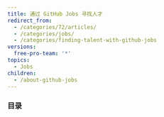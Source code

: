 ```yaml
---
title: 通过 GitHub Jobs 寻找人才
redirect_from:
  - /categories/72/articles/
  - /categories/jobs/
  - /categories/finding-talent-with-github-jobs
versions:
  free-pro-team: '*'
topics:
  - Jobs
children:
  - /about-github-jobs
---
```

### 目录
